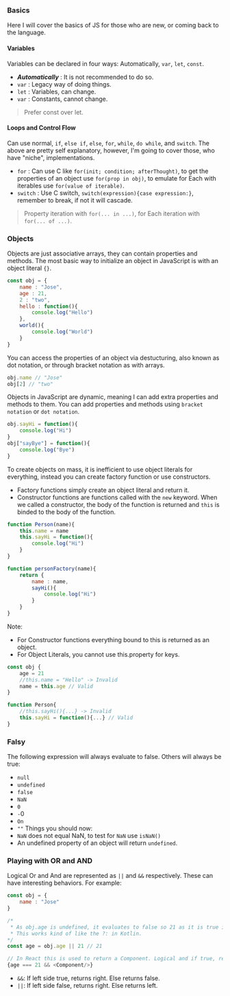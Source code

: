 ### Basics
Here I will cover the basics of JS for those who are new, or coming back to the language.

#### Variables
Variables can be declared in four ways: Automatically, `var`, `let`, `const`.
- ***Automatically*** : It is not recommended to do so.
- `var` : Legacy way of doing things.
- `let` : Variables, can change.
- `var` : Constants, cannot change.
> Prefer const over let.

#### Loops and Control Flow
Can use normal, `if`, `else if`, `else`, `for`, `while`, `do while`, and `switch`.
The above are pretty self explanatory, however, I'm going to cover those, who have "niche", 
implementations.
- `for` : Can use C like `for(init; condition; afterThought)`, to get the properties of 
an object use `for(prop in obj)`, to emulate for Each with iterables use `for(value of iterable)`.
- `switch` : Use C switch, `switch(expression){case expression:}`, remember to break, if not it will cascade.
> Property iteration with `for(... in ...)`, for Each iteration with `for(... of ...)`.

### Objects
Objects are just associative arrays, they can contain properties and methods. The most basic way to initialize an object
in JavaScript is with an object literal `{}`.
```JavaScript
const obj = {
    name : "Jose",
    age : 21,
    2 : "two",
    hello : function(){
        console.log("Hello")
    },
    world(){
        console.log("World")
    }
}
```
You can access the properties of an object via destucturing, also known as dot notation, or through bracket notation 
as with arrays.
```JavaScript
obj.name // "Jose"
obj[2] // "two"
```
Objects in JavaScript are dynamic, meaning I can add extra properties and methods to them. You can add properties and methods
using `bracket notation` or `dot notation`.
```JavaScript
obj.sayHi = function(){
    console.log("Hi")
}
obj["sayBye"] = function(){
    console.log("Bye")
}
```
To create objects on mass, it is inefficient to use object literals for everything, instead you can create factory function or use constructors.
- Factory functions simply create an object literal and return it. 
- Constructor functions are functions called with the `new` keyword. When we called a constructor, the body of the function 
is returned and `this` is binded to the body of the function.
```javascript
function Person(name){
    this.name = name
    this.sayHi = function(){
        console.log("Hi")
    }
}

function personFactory(name){
    return {
        name : name,
        sayHi(){
            console.log("Hi")
        }
    }
}
```
Note:
- For Constructor functions everything bound to this is returned as an object.
- For Object Literals, you cannot use this.property for keys.
```javascript
const obj {
    age = 21
    //this.name = "Hello" -> Invalid
    name = this.age // Valid
}

function Person{
    //this.sayHi(){...} -> Invalid
    this.sayHi = function(){...} // Valid
}
```

### Falsy
The following expression will always evaluate to false. Others will always be true: 
- `null`
- `undefined`
- `false`
- `NaN`
- `0`
- `-`0
- `On`
- `""`
Things you should now:
- `NaN` does not equal NaN, to test for `NaN` use `isNaN()`
- An undefined property of an object will return `undefined`.

### Playing with OR and AND
Logical Or and And are represented as `||` and `&&` respectively. These can have interesting behaviors. For example:
```javascript
const obj = {
    name : "Jose"
}

/*
 * As obj.age is undefined, it evaluates to false so 21 as it is true is returned.
 * This works kind of like the ?: in Kotlin.
*/
const age = obj.age || 21 // 21

// In React this is used to return a Component. Logical and if true, returns the thing on the right.
{age === 21 && <Component/>}
```
- `&&`: If left side true, returns right. Else returns false.
- `||`: If left side false, returns right. Else returns left.

